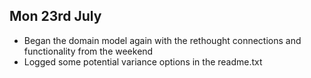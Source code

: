## Mon 23rd July

* Began the domain model again with the rethought connections and functionality from the weekend
* Logged some potential variance options in the readme.txt